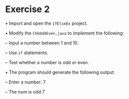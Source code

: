 # Exercise 2 
• Import and open the `IfElseEx` project.

• Modify the `ChkOddEven.java` to implement the following:

– Input a number between 1 and 10. 

– Use `if` statements.

– Test whether a number is odd or even.

• The program should generate the following output:

– Enter a number: 7

– The num is odd 7